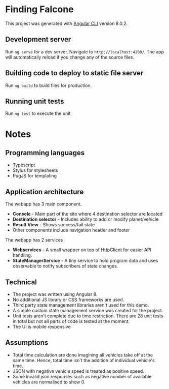 # Finding Falcone

This project was generated with [Angular CLI](https://github.com/angular/angular-cli) version 8.0.2.

## Development server

Run `ng serve` for a dev server. Navigate to `http://localhost:4200/`. The app will automatically reload if you change any of the source files.

## Building code to deploy to static file server
Run `ng build` to build files for production. 

## Running unit tests

Run `ng test` to execute the unit


# Notes

## Programming languages
* Typescript
* Stylus for stylesheets
* PugJS for templating


## Application architecture

The webapp has 3 main component.

* **Console** - Main part of the site where 4 destination selector are located
* **Destination selector** - Includes ability to add or modify planet/vehicle
* **Result View** - Shows success/fail state
* Other components include navigation header and footer

The webapp has 2 services

* **Webservices** - A small wrapper on top of HttpClient for easier API handling.
* **StateManagerService** - A tiny service to hold program data and uses observable to notify subscribers of state changes.

## Technical

* The project was written using Angular 8.
* No additional JS library or CSS frameworks are used.
* Third party state management libraries aren't used for this demo.
* A simple custom state management service was created for the project.
* Unit tests aren't complete due to time restriction. There are 28 unit tests in total but not all parts of code is tested at the moment.
* The UI is mobile responsive


## Assumptions
* Total time calculation are done imagining all vehicles take off at the same time. Hence, total time isn't the addition of individual vehicle's time.
* JSON with negative vehicle speed is treated as positive speed.
* Some invalid json responses such as negative number of available vehicles are normalised to show 0.

